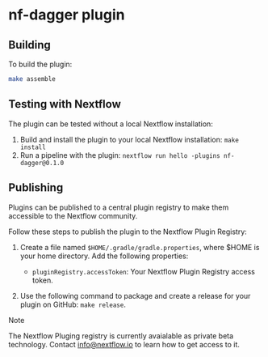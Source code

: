# nf-dagger plugin

## Building

To build the plugin:
```bash
make assemble
```

## Testing with Nextflow

The plugin can be tested without a local Nextflow installation:

1. Build and install the plugin to your local Nextflow installation: `make install`
2. Run a pipeline with the plugin: `nextflow run hello -plugins nf-dagger@0.1.0`

## Publishing

Plugins can be published to a central plugin registry to make them accessible to the Nextflow community. 


Follow these steps to publish the plugin to the Nextflow Plugin Registry:

1. Create a file named `$HOME/.gradle/gradle.properties`, where $HOME is your home directory. Add the following properties:

    * `pluginRegistry.accessToken`: Your Nextflow Plugin Registry access token. 

2. Use the following command to package and create a release for your plugin on GitHub: `make release`.


> [!NOTE]
> The Nextflow Pluging registry is currently avaialable as private beta technology. Contact info@nextflow.io to learn how to get access to it.
> 